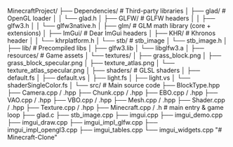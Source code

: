 MinecraftProject/
├── Dependencies/           # Third-party libraries
│   ├── glad/               # OpenGL loader
│   │   └── glad.h
│   ├── GLFW/               # GLFW headers
│   │   ├── glfw3.h
│   │   └── glfw3native.h
│   ├── glm/                # GLM math library (core + extensions)
│   ├── ImGui/              # Dear ImGui headers
│   ├── KHR/                # Khronos header
│   │   └── khrplatform.h
│   └── stb/                # stb_image
│       └── stb_image.h
│
├── lib/                    # Precompiled libs
│   ├── glfw3.lib
│   └── libglfw3.a
│
├── resources/              # Game assets
│   └── textures/
│       ├── grass_block.png
│       ├── grass_block_specular.png
│       ├── texture_atlas.png
│       └── texture_atlas_specular.png
│
├── shaders/                # GLSL shaders
│   ├── default.fs
│   ├── default.vs
│   ├── light.fs
│   ├── light.vs
│   └── shaderSingleColor.fs
│
└── src/                    # Main source code
    ├── BlockType.hpp
    ├── Camera.cpp / .hpp
    ├── Chunk.cpp / .hpp
    ├── EBO.cpp / .hpp
    ├── VAO.cpp / .hpp
    ├── VBO.cpp / .hpp
    ├── Mesh.cpp / .hpp
    ├── Shader.cpp / .hpp
    ├── Texture.cpp / .hpp
    ├── Minecraft.cpp / .h   # main entry & game loop
    ├── glad.c
    ├── stb_image.cpp
    ├── imgui.cpp
    ├── imgui_demo.cpp
    ├── imgui_draw.cpp
    ├── imgui_impl_glfw.cpp
    ├── imgui_impl_opengl3.cpp
    ├── imgui_tables.cpp
    └── imgui_widgets.cpp
"# Minecraft-Clone" 

